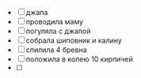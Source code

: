 - [ ] джапа
- [ ] проводила маму
- [ ] погуляла с джапой
- [ ] собрала шиповник и калину
- [ ] спилила 4 бревна
- [ ] положила в колею 10 кирпичей
- [ ] 